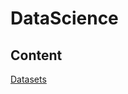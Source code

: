 # DataScience

## Content
<a href="/../../tree/feature/create-readme-and-documentation/Datasets/Docs/Datasets.md">Datasets</a>


